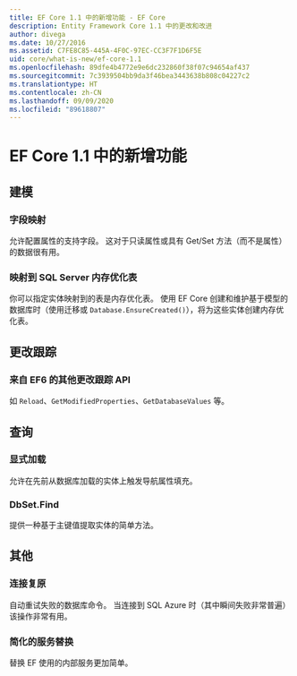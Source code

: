 ```yaml
---
title: EF Core 1.1 中的新增功能 - EF Core
description: Entity Framework Core 1.1 中的更改和改进
author: divega
ms.date: 10/27/2016
ms.assetid: C7FE8C85-445A-4F0C-97EC-CC3F7F1D6F5E
uid: core/what-is-new/ef-core-1.1
ms.openlocfilehash: 89dfe4b4772e9e6dc232860f38f07c94654af437
ms.sourcegitcommit: 7c3939504bb9da3f46bea3443638b808c04227c2
ms.translationtype: HT
ms.contentlocale: zh-CN
ms.lasthandoff: 09/09/2020
ms.locfileid: "89618807"
---
```

# <a name="new-features-in-ef-core-11"></a>EF Core 1.1 中的新增功能

## <a name="modeling"></a>建模

### <a name="field-mapping"></a>字段映射

允许配置属性的支持字段。 这对于只读属性或具有 Get/Set 方法（而不是属性）的数据很有用。

### <a name="mapping-to-memory-optimized-tables-in-sql-server"></a>映射到 SQL Server 内存优化表

你可以指定实体映射到的表是内存优化表。 使用 EF Core 创建和维护基于模型的数据库时（使用迁移或 `Database.EnsureCreated()`），将为这些实体创建内存优化表。

## <a name="change-tracking"></a>更改跟踪

### <a name="additional-change-tracking-apis-from-ef6"></a>来自 EF6 的其他更改跟踪 API

如 `Reload`、`GetModifiedProperties`、`GetDatabaseValues` 等。

## <a name="query"></a>查询

### <a name="explicit-loading"></a>显式加载

允许在先前从数据库加载的实体上触发导航属性填充。

### <a name="dbsetfind"></a>DbSet.Find

提供一种基于主键值提取实体的简单方法。

## <a name="other"></a>其他

### <a name="connection-resiliency"></a>连接复原

自动重试失败的数据库命令。 当连接到 SQL Azure 时（其中瞬间失败非常普遍）该操作非常有用。

### <a name="simplified-service-replacement"></a>简化的服务替换

替换 EF 使用的内部服务更加简单。
